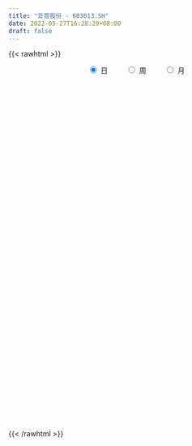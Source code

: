 ```yaml
---
title: "亚普股份 - 603013.SH"
date: 2022-05-27T16:28:20+08:00
draft: false
---
```

{{< rawhtml >}}
    <div style="text-align: center">
        <label style="padding: 1rem;"><input style="margin-right: .5rem" type="radio" name="period" value="D" checked onclick="period_change(this)">日</label>
        <label style="padding: 1rem;"><input style="margin-right: .5rem" type="radio" name="period" value="W" onclick="period_change(this)">周</label>
        <label style="padding: 1rem;"><input style="margin-right: .5rem" type="radio" name="period" value="M" onclick="period_change(this)">月</label>
    </div>
    <div id="chart" style="height: 700px;"></div> 
    <script type="text/javascript">
        const D_v = [10541.1,9153.0,12503.23,7362.47,6700.0,8144.0,8569.0,11619.0,8607.0,11857.0,10993.0,10407.76,12486.0,9944.0,20144.0,24211.23,21174.88,21678.0,15525.0,30116.26,11806.39,8046.31,7619.39,7554.0,7824.0,7927.0,7213.0,8252.0,8590.0,9153.0,6617.5,6215.24,4836.23,6857.23,4688.23,13943.23,16222.24,11482.0,12887.0,16419.0,18102.47,22123.08,9647.0,18440.63,13107.0,16466.24,15403.0,17099.0,15735.68,18129.0,13653.97,7736.0,11471.97,12434.0,18378.0,8666.0,10492.97,22932.97,70113.36,120959.37,148729.75,159192.75,132394.35,126036.0,120664.89,91504.57,72312.84,83090.27,59599.57,162981.57,83307.57,73153.0,82991.0,71028.27,54744.21,70058.2,50356.57,64445.2,46425.64,45388.18,46182.12,45777.47,43487.0,67908.86,37392.93,30242.0,31150.27,36248.0,52227.76,42655.0,21567.0,50075.31,21766.0,25357.0,14879.8,16111.0,20633.06,24101.38,20732.0,21666.31,20049.0,20754.0,32330.0,26620.0,21263.3,22890.0,42509.0,74974.14,63451.26,46647.28,29503.0,39979.02,35407.1,22940.0,45341.0,41665.0,36486.06,28486.77,24596.59,39482.12,63472.08,52120.0,35051.0,41055.02,42576.78,50587.0,111806.75,61306.0,59846.06,42401.26,37567.0,31612.0,49703.78,64368.26,40052.06,45730.0,123994.2,102901.36,94096.15,191135.15,149855.27,233959.36,165405.27,95192.0,108603.86,64994.0,80127.0,51643.1,41710.0,87600.0,78441.0,62236.0,38661.0,34254.0,34343.2,31956.0,40458.0,49311.2,57545.23,42711.32,78369.23,41454.0,37233.0,54972.0,49271.0,42325.0,71810.88,59079.23,42384.0,27820.12,19958.0,31162.0,31338.0,36428.0,26492.0,27683.0,35851.27,27110.0,30813.0,32801.27,25153.54,29356.81,31238.0,25729.0,17192.0,24004.08,36614.27,30868.0,46560.27,24607.19,35928.0,30181.67,71839.73,53605.66,35492.0,28859.72,44931.0,35345.41,32822.62,25120.0,19694.66,31424.67,31468.0,29061.33,50380.18,41543.0,30923.75,70599.66,79362.77,59817.11,47285.03,40301.41,33018.0,35464.33,30636.58,27135.33,35101.0,23057.0,23205.0,23215.51,15853.67,15545.0,18313.67,23221.67,18741.67,24872.0,25862.0,29929.0,40256.45,34561.67,34237.23,42871.13,32133.0,23894.0,23158.0,16253.45,19043.0,24641.0,20868.0,24851.0,23058.29,29997.39,34267.0,25544.15,26548.67,60093.26,74171.84,46473.77,29690.0,34875.33]
const D_histogram = [0.0,-0.0042502564,-0.0285201467,-0.0366994881,-0.0415627605,-0.039147772,-0.0255329548,-0.0055538185,0.0052415491,0.0157782923,0.0225268986,0.0216395334,0.0293139408,0.0261162391,0.0441069155,0.0561400113,0.073999578,0.0761989963,0.0591999499,-0.0078964178,-0.0543369461,-0.078590751,-0.0790064311,-0.0733666095,-0.0628535943,-0.0533316162,-0.0405645306,-0.037253112,-0.0369320476,-0.0444806125,-0.0352324832,-0.0358806129,-0.0280525799,-0.0110143986,0.001221793,0.0267858448,0.0508146315,0.065224103,0.0799819422,0.0885394142,0.089528881,0.0605279478,0.0410174612,0.0513590467,0.0637977359,0.0576080854,0.0450411368,0.0200986707,-0.0030425173,-0.0327691383,-0.0643521984,-0.0742367015,-0.071748137,-0.0461550603,-0.0411403194,-0.0332383786,-0.0366288054,-0.0142888448,0.0855812043,0.1577775942,0.2895328425,0.3929776236,0.5017156558,0.5450245226,0.4576572664,0.4131751516,0.3465467745,0.3338344857,0.4160862367,0.3617846757,0.2634830931,0.1306685699,0.084994803,0.0119004316,-0.0471344437,-0.1464854489,-0.1972789092,-0.247072134,-0.263070758,-0.2685746713,-0.2595801,-0.2777541025,-0.2641460005,-0.2958228253,-0.3158961516,-0.3058645327,-0.3016813531,-0.257299547,-0.2009493298,-0.1957530561,-0.1873456043,-0.2299078434,-0.230824101,-0.2439921126,-0.2291313515,-0.1880250147,-0.1743144327,-0.1717146461,-0.161145741,-0.1266234032,-0.1143465274,-0.0659796769,-0.0503460797,-0.0227486564,-0.0062781616,0.0087508549,0.0450429489,0.104144354,0.0701838418,-0.0141040076,-0.0572005027,-0.0701749638,-0.1036345603,-0.1160347994,-0.0830502781,-0.0454954653,-0.0145991941,0.0277680425,0.0584482158,0.093463353,0.1482922875,0.1899917324,0.1927631122,0.219051933,0.1982150591,0.2084698479,0.2863391717,0.2927251076,0.3069115372,0.288806084,0.2475606913,0.2087257829,0.1927452569,0.1978696016,0.1542375016,0.0947450677,0.1162828085,0.0410721667,0.0941417925,0.159524422,0.2147936638,0.1997103863,0.1076818374,0.0173148843,-0.0022188748,-0.0490788476,-0.1258142634,-0.1691024267,-0.191324551,-0.1706621302,-0.2291138374,-0.2308199768,-0.2371868743,-0.2456006846,-0.2428094413,-0.2262062307,-0.1968335082,-0.1784171921,-0.1348798956,-0.131817148,-0.0863364562,-0.0585760716,-0.0381387577,-0.0430593103,-0.0277797061,-0.0312091803,-0.0888720663,-0.1319915216,-0.1851322137,-0.2107138674,-0.2089044614,-0.2201780651,-0.1945248464,-0.2053402842,-0.1882008164,-0.1463511672,-0.0876830357,-0.0404943375,-0.0143693199,0.0138092174,0.0079428596,0.0205941936,0.0269111467,0.0250362916,0.0365753125,0.050728221,0.0356676227,0.0495916667,0.0240420514,0.028642505,0.0231160436,0.0395590202,0.0790307102,0.094310985,0.080010869,0.0585866146,-0.0001367093,-0.0287437279,-0.0401001728,-0.0303849229,-0.0436402706,-0.0909204642,-0.0936615527,-0.0802545832,-0.0208701544,0.0444831168,0.0743123384,0.1222623623,0.1404872755,0.1560362554,0.1674609175,0.1414965983,0.1237686618,0.1080213044,0.07431116,0.0705070116,0.0274120079,-0.01130969,-0.0618272447,-0.0678094822,-0.0760421742,-0.0672115747,-0.0652265296,-0.0400459451,-0.023891763,-0.0071675869,-0.0298752971,-0.0741251523,-0.1721464446,-0.2600492389,-0.2796115195,-0.2495710986,-0.1798739613,-0.1089860848,-0.0586884802,-0.011035847,0.0318479159,0.068783841,0.1101095884,0.1549603485,0.1871908253,0.2202439352,0.2413671502,0.2482500868,0.2637879882,0.2992893211,0.2892387992,0.3041117261,0.2852701443,0.2437199503]
const D_fast = [0.0,-0.0053128205,-0.0367127475,-0.0540669609,-0.0693209235,-0.0766928779,-0.0694612994,-0.0508706177,-0.0387648629,-0.0242835466,-0.0119032156,-0.0073806975,0.0076221951,0.0109535531,0.0399709584,0.066039057,0.1023985183,0.1236476857,0.1214486267,0.0523781545,-0.0076466103,-0.0515481029,-0.0717153907,-0.0844172215,-0.0896176049,-0.0934285309,-0.090802578,-0.0968044373,-0.1057163848,-0.1243851028,-0.1239450944,-0.1335633773,-0.1327484893,-0.1184639076,-0.1059222677,-0.0736617548,-0.0369293102,-0.006213813,0.0285395118,0.0592318373,0.0826035244,0.0687345781,0.0594784569,0.082659804,0.1110479272,0.1192602981,0.1179536337,0.0980358353,0.0741340179,0.0362151123,-0.0114559974,-0.0398996759,-0.0553481456,-0.041293834,-0.0465641729,-0.0469718267,-0.059519455,-0.0407517055,0.0805136447,0.1921544331,0.396292892,0.597982079,0.8321490252,1.0117140226,1.038761083,1.0975727561,1.1175810726,1.1883274053,1.3746007154,1.4107453234,1.378314514,1.2781671333,1.2537420672,1.1836228037,1.1128043175,0.97683195,0.8767187624,0.7651575042,0.6833911907,0.6107436096,0.5548431559,0.4672306277,0.4148022296,0.3091696985,0.2101223342,0.14368782,0.0724506613,0.0525075807,0.0586204654,0.0148784751,-0.0235504742,-0.1235896741,-0.182211957,-0.2563779968,-0.2988000735,-0.3046999904,-0.3345680165,-0.3748968915,-0.4046144216,-0.4017479347,-0.4180576907,-0.3861857594,-0.3831386821,-0.3612284229,-0.3463274686,-0.3291107383,-0.2815579071,-0.1964204135,-0.2128349652,-0.3006488166,-0.3580454373,-0.3885636394,-0.447931876,-0.4893408149,-0.4771188631,-0.4509379167,-0.423691444,-0.3743821967,-0.3290899695,-0.270708994,-0.1788069877,-0.0896096097,-0.0386474518,0.0424043522,0.0711212431,0.1334934938,0.2829476106,0.3625148233,0.4534291373,0.5075252051,0.5281699852,0.5415165225,0.5737223108,0.6283140558,0.6232413312,0.5874351643,0.6380436072,0.5731010071,0.649706081,0.754969816,0.8639374737,0.8987817928,0.8336737032,0.7476354712,0.7275469935,0.6684173087,0.5602283271,0.4746645571,0.4046112951,0.3826081833,0.2668780168,0.2074668832,0.1418032671,0.0719892856,0.0140781686,-0.0258701785,-0.045705833,-0.071893815,-0.0620764924,-0.0919680318,-0.068071454,-0.0549550874,-0.0440524629,-0.059737843,-0.0514031654,-0.0626349346,-0.1425158372,-0.218633173,-0.3180569184,-0.396317039,-0.4467337484,-0.5130518683,-0.5360298612,-0.59818037,-0.6280911063,-0.622829249,-0.5860818764,-0.5490167625,-0.5264840749,-0.4948532333,-0.4987338761,-0.4809339937,-0.467889254,-0.4635050362,-0.4428221871,-0.4159872234,-0.422130916,-0.3958089553,-0.4153480579,-0.403586978,-0.4033344285,-0.3770016968,-0.3177723292,-0.2789143082,-0.273211707,-0.2799893077,-0.338746809,-0.3745397594,-0.3959212476,-0.3938022284,-0.4179676438,-0.4879779534,-0.5141344301,-0.5207911063,-0.4666242161,-0.3901501658,-0.3417428595,-0.2632272451,-0.2098805131,-0.1553224693,-0.1020325778,-0.0926227474,-0.0794085185,-0.0681505497,-0.0832829041,-0.0694602997,-0.1057023014,-0.1472514218,-0.2132257876,-0.2361603958,-0.2634036313,-0.2713759254,-0.2856975128,-0.2705284145,-0.2603471732,-0.2454148938,-0.2755914283,-0.3383725715,-0.4794304749,-0.632345579,-0.7218107395,-0.7541630932,-0.7294344462,-0.6857930909,-0.6501676064,-0.6052739349,-0.5544281931,-0.5002963077,-0.4314431632,-0.347852316,-0.2688241329,-0.1807100392,-0.0992450366,-0.0302995783,0.0511853201,0.1615089833,0.2237681612,0.3146690196,0.3671449739,0.3865247675]
const D_slow = [0.0,-0.0010625641,-0.0081926008,-0.0173674728,-0.0277581629,-0.0375451059,-0.0439283446,-0.0453167993,-0.044006412,-0.0400618389,-0.0344301143,-0.0290202309,-0.0216917457,-0.0151626859,-0.0041359571,0.0098990457,0.0283989402,0.0474486893,0.0622486768,0.0602745724,0.0466903358,0.0270426481,0.0072910403,-0.011050612,-0.0267640106,-0.0400969147,-0.0502380473,-0.0595513253,-0.0687843372,-0.0799044904,-0.0887126112,-0.0976827644,-0.1046959094,-0.107449509,-0.1071440608,-0.1004475996,-0.0877439417,-0.0714379159,-0.0514424304,-0.0293075769,-0.0069253566,0.0082066303,0.0184609956,0.0313007573,0.0472501913,0.0616522127,0.0729124969,0.0779371645,0.0771765352,0.0689842506,0.052896201,0.0343370256,0.0163999914,0.0048612263,-0.0054238535,-0.0137334482,-0.0228906495,-0.0264628607,-0.0050675596,0.0343768389,0.1067600495,0.2050044554,0.3304333694,0.4666895,0.5811038166,0.6843976045,0.7710342981,0.8544929196,0.9585144787,1.0489606477,1.1148314209,1.1474985634,1.1687472642,1.1717223721,1.1599387612,1.1233173989,1.0739976716,1.0122296381,0.9464619487,0.8793182808,0.8144232559,0.7449847302,0.6789482301,0.6049925238,0.5260184859,0.4495523527,0.3741320144,0.3098071277,0.2595697952,0.2106315312,0.1637951301,0.1063181693,0.048612144,-0.0123858841,-0.069668722,-0.1166749757,-0.1602535839,-0.2031822454,-0.2434686806,-0.2751245314,-0.3037111633,-0.3202060825,-0.3327926024,-0.3384797665,-0.3400493069,-0.3378615932,-0.326600856,-0.3005647675,-0.283018807,-0.286544809,-0.3008449346,-0.3183886756,-0.3442973157,-0.3733060155,-0.394068585,-0.4054424514,-0.4090922499,-0.4021502392,-0.3875381853,-0.364172347,-0.3270992752,-0.2796013421,-0.231410564,-0.1766475808,-0.127093816,-0.074976354,-0.0033915611,0.0697897158,0.1465176001,0.2187191211,0.2806092939,0.3327907396,0.3809770539,0.4304444543,0.4690038296,0.4926900966,0.5217607987,0.5320288404,0.5555642885,0.595445394,0.6491438099,0.6990714065,0.7259918659,0.7303205869,0.7297658682,0.7174961563,0.6860425905,0.6437669838,0.5959358461,0.5532703135,0.4959918542,0.43828686,0.3789901414,0.3175899702,0.2568876099,0.2003360522,0.1511276752,0.1065233772,0.0728034032,0.0398491162,0.0182650022,0.0036209843,-0.0059137052,-0.0166785327,-0.0236234593,-0.0314257543,-0.0536437709,-0.0866416513,-0.1329247047,-0.1856031716,-0.2378292869,-0.2928738032,-0.3415050148,-0.3928400858,-0.4398902899,-0.4764780817,-0.4983988407,-0.508522425,-0.512114755,-0.5086624507,-0.5066767358,-0.5015281873,-0.4948004007,-0.4885413278,-0.4793974996,-0.4667154444,-0.4577985387,-0.445400622,-0.4393901092,-0.432229483,-0.4264504721,-0.416560717,-0.3968030394,-0.3732252932,-0.3532225759,-0.3385759223,-0.3386100996,-0.3457960316,-0.3558210748,-0.3634173055,-0.3743273732,-0.3970574892,-0.4204728774,-0.4405365232,-0.4457540618,-0.4346332826,-0.416055198,-0.3854896074,-0.3503677885,-0.3113587247,-0.2694934953,-0.2341193457,-0.2031771803,-0.1761718542,-0.1575940642,-0.1399673113,-0.1331143093,-0.1359417318,-0.151398543,-0.1683509135,-0.1873614571,-0.2041643507,-0.2204709831,-0.2304824694,-0.2364554102,-0.2382473069,-0.2457161312,-0.2642474192,-0.3072840304,-0.3722963401,-0.44219922,-0.5045919946,-0.5495604849,-0.5768070061,-0.5914791262,-0.5942380879,-0.586276109,-0.5690801487,-0.5415527516,-0.5028126645,-0.4560149582,-0.4009539744,-0.3406121868,-0.2785496651,-0.2126026681,-0.1377803378,-0.065470638,0.0105572935,0.0818748296,0.1428048172]
const D_data = [['2021-05-18', 13.2784, 13.345, 13.1929, 13.4305],['2021-05-19', 13.3259, 13.2784, 13.1834, 13.3925],['2021-05-20', 13.2784, 12.9362, 12.9362, 13.2784],['2021-05-21', 12.9362, 13.0218, 12.8507, 13.1739],['2021-05-24', 13.0503, 12.9933, 12.9362, 13.1644],['2021-05-25', 13.0218, 13.0408, 12.9172, 13.0788],['2021-05-26', 13.0408, 13.1929, 12.9933, 13.2499],['2021-05-27', 13.2594, 13.345, 13.1549, 13.44],['2021-05-28', 13.345, 13.3069, 13.1834, 13.3735],['2021-05-31', 13.2974, 13.364, 13.2404, 13.44],['2021-06-01', 13.383, 13.3735, 13.2689, 13.44],['2021-06-02', 13.3735, 13.3069, 13.2214, 13.478],['2021-06-03', 13.2689, 13.4495, 13.2214, 13.5065],['2021-06-04', 13.459, 13.345, 13.2689, 13.4685],['2021-06-07', 13.345, 13.6776, 13.2974, 13.7727],['2021-06-08', 13.6776, 13.7251, 13.6111, 14.0198],['2021-06-09', 13.7632, 13.9343, 13.5065, 14.0198],['2021-06-10', 13.8107, 13.8582, 13.7156, 13.9343],['2021-06-11', 13.7822, 13.6396, 13.5921, 14.0198],['2021-06-15', 13.3069, 12.8127, 12.7651, 13.3545],['2021-06-16', 12.9172, 12.7461, 12.6891, 13.0218],['2021-06-17', 12.6701, 12.7842, 12.6701, 12.8412],['2021-06-18', 12.8032, 12.9552, 12.7366, 12.9743],['2021-06-21', 12.9552, 12.9838, 12.8222, 13.0123],['2021-06-22', 12.9457, 13.0313, 12.9077, 13.0788],['2021-06-23', 13.0693, 13.0218, 12.9648, 13.1644],['2021-06-24', 13.0123, 13.0788, 12.9552, 13.1073],['2021-06-25', 13.0313, 12.9648, 12.8792, 13.0883],['2021-06-28', 13.1263, 12.8982, 12.8792, 13.1263],['2021-06-29', 12.8887, 12.7366, 12.6986, 12.9172],['2021-06-30', 12.7461, 12.9077, 12.7271, 12.9267],['2021-07-01', 12.9743, 12.7651, 12.7556, 12.9743],['2021-07-02', 12.6891, 12.8507, 12.6891, 12.8887],['2021-07-05', 12.8792, 13.0028, 12.8127, 13.0218],['2021-07-06', 12.8412, 13.0028, 12.8412, 13.0218],['2021-07-07', 13.1263, 13.2689, 13.1263, 13.383],['2021-07-08', 13.2974, 13.402, 13.2974, 13.516],['2021-07-09', 13.3069, 13.421, 13.1929, 13.44],['2021-07-12', 13.421, 13.5541, 13.3735, 13.6301],['2021-07-13', 13.5731, 13.6016, 13.3164, 13.6681],['2021-07-14', 13.6111, 13.6016, 13.364, 13.7061],['2021-07-15', 13.47, 13.21, 13.08, 13.47],['2021-07-16', 13.21, 13.24, 13.11, 13.25],['2021-07-19', 13.25, 13.63, 13.25, 13.71],['2021-07-20', 13.63, 13.77, 13.42, 13.82],['2021-07-21', 13.76, 13.61, 13.56, 13.85],['2021-07-22', 13.61, 13.53, 13.35, 13.62],['2021-07-23', 13.53, 13.31, 13.28, 13.57],['2021-07-26', 13.31, 13.22, 13.16, 13.59],['2021-07-27', 13.32, 12.99, 12.86, 13.32],['2021-07-28', 12.96, 12.77, 12.5, 12.96],['2021-07-29', 12.76, 12.88, 12.76, 12.98],['2021-07-30', 12.87, 12.96, 12.77, 13.14],['2021-08-02', 12.97, 13.28, 12.97, 13.31],['2021-08-03', 13.3, 13.07, 12.99, 13.4],['2021-08-04', 12.98, 13.11, 12.93, 13.14],['2021-08-05', 13.09, 12.95, 12.83, 13.11],['2021-08-06', 12.97, 13.3, 12.82, 13.58],['2021-08-09', 13.3, 14.63, 13.3, 14.63],['2021-08-10', 15.28, 14.85, 14.65, 15.39],['2021-08-11', 14.82, 16.34, 14.82, 16.34],['2021-08-12', 16.67, 16.92, 16.0, 17.87],['2021-08-13', 16.83, 17.96, 16.58, 18.6],['2021-08-16', 17.93, 18.03, 17.68, 19.4],['2021-08-17', 18.04, 16.75, 16.68, 18.23],['2021-08-18', 16.85, 17.37, 16.81, 17.8],['2021-08-19', 17.73, 17.2, 16.72, 17.83],['2021-08-20', 16.9, 18.05, 16.53, 18.15],['2021-08-23', 17.81, 19.86, 17.81, 19.86],['2021-08-24', 21.29, 18.68, 18.41, 21.29],['2021-08-25', 18.89, 18.12, 17.81, 19.0],['2021-08-26', 17.56, 17.38, 17.2, 17.92],['2021-08-27', 17.47, 18.24, 17.2, 18.37],['2021-08-30', 18.26, 17.78, 17.47, 18.28],['2021-08-31', 17.69, 17.75, 17.22, 18.39],['2021-09-01', 17.75, 16.9, 16.9, 18.1],['2021-09-02', 16.7, 17.12, 16.65, 17.29],['2021-09-03', 17.17, 16.83, 16.35, 17.25],['2021-09-06', 16.8, 17.01, 16.43, 17.12],['2021-09-07', 17.1, 17.0, 16.71, 17.28],['2021-09-08', 17.2, 17.1, 16.95, 17.62],['2021-09-09', 17.3, 16.63, 16.55, 17.3],['2021-09-10', 16.64, 16.9, 16.61, 17.16],['2021-09-13', 16.89, 16.15, 15.78, 16.89],['2021-09-14', 16.0, 15.99, 15.98, 16.31],['2021-09-15', 16.19, 16.16, 15.7, 16.19],['2021-09-16', 15.97, 15.94, 15.94, 16.56],['2021-09-17', 16.02, 16.4, 15.9, 16.45],['2021-09-22', 16.4, 16.68, 16.15, 17.04],['2021-09-23', 16.51, 16.08, 16.06, 16.75],['2021-09-24', 16.07, 16.03, 15.96, 16.31],['2021-09-27', 16.2, 15.15, 14.68, 16.2],['2021-09-28', 15.02, 15.38, 15.02, 15.44],['2021-09-29', 15.21, 15.0, 14.96, 15.6],['2021-09-30', 15.04, 15.16, 15.04, 15.3],['2021-10-08', 15.2, 15.46, 15.2, 15.55],['2021-10-11', 15.55, 15.1, 15.05, 15.64],['2021-10-12', 15.05, 14.84, 14.6, 15.23],['2021-10-13', 14.76, 14.81, 14.47, 14.9],['2021-10-14', 14.84, 15.08, 14.75, 15.16],['2021-10-15', 15.07, 14.79, 14.75, 15.1],['2021-10-18', 14.7, 15.29, 14.7, 15.29],['2021-10-19', 15.29, 14.96, 14.96, 15.4],['2021-10-20', 14.92, 15.15, 14.68, 15.2],['2021-10-21', 15.16, 15.07, 15.01, 15.25],['2021-10-22', 15.09, 15.09, 14.84, 15.26],['2021-10-25', 15.04, 15.47, 14.72, 15.57],['2021-10-26', 15.5, 16.03, 15.48, 16.1],['2021-10-27', 15.7, 14.96, 14.87, 15.71],['2021-10-28', 14.85, 13.99, 13.91, 14.85],['2021-10-29', 14.0, 14.09, 13.86, 14.2],['2021-11-01', 13.92, 14.22, 13.5, 14.44],['2021-11-02', 14.13, 13.72, 13.64, 14.26],['2021-11-03', 13.72, 13.72, 13.56, 13.89],['2021-11-04', 13.78, 14.21, 13.78, 14.32],['2021-11-05', 14.22, 14.35, 13.95, 14.6],['2021-11-08', 14.48, 14.37, 14.34, 14.87],['2021-11-09', 14.32, 14.66, 14.28, 14.73],['2021-11-10', 14.6, 14.69, 14.34, 14.7],['2021-11-11', 14.57, 14.93, 14.57, 15.03],['2021-11-12', 14.9, 15.47, 14.76, 15.65],['2021-11-15', 15.6, 15.66, 15.37, 15.88],['2021-11-16', 15.59, 15.41, 15.31, 15.71],['2021-11-17', 15.52, 15.92, 15.43, 15.95],['2021-11-18', 15.94, 15.49, 15.38, 16.17],['2021-11-19', 15.49, 16.0, 15.35, 16.06],['2021-11-22', 16.6, 17.28, 16.35, 17.5],['2021-11-23', 17.19, 16.85, 16.71, 17.28],['2021-11-24', 16.72, 17.26, 16.63, 17.57],['2021-11-25', 17.27, 17.11, 16.81, 17.3],['2021-11-26', 17.02, 16.91, 16.68, 17.05],['2021-11-29', 16.68, 16.95, 16.52, 17.04],['2021-11-30', 17.18, 17.3, 17.0, 17.6],['2021-12-01', 17.3, 17.75, 17.2, 17.95],['2021-12-02', 17.75, 17.24, 17.22, 17.81],['2021-12-03', 17.3, 16.93, 16.91, 17.64],['2021-12-06', 17.08, 18.0, 16.77, 18.6],['2021-12-07', 17.8, 16.78, 16.2, 18.08],['2021-12-08', 16.88, 18.46, 16.79, 18.46],['2021-12-09', 18.9, 19.12, 18.13, 19.77],['2021-12-10', 18.96, 19.56, 18.68, 19.69],['2021-12-13', 19.58, 19.05, 18.97, 20.99],['2021-12-14', 19.12, 18.02, 17.52, 19.28],['2021-12-15', 17.8, 17.7, 17.7, 18.39],['2021-12-16', 17.72, 18.4, 17.58, 18.55],['2021-12-17', 18.3, 17.96, 17.92, 18.4],['2021-12-20', 17.24, 17.28, 16.91, 17.64],['2021-12-21', 17.23, 17.35, 17.18, 17.75],['2021-12-22', 17.3, 17.38, 17.24, 17.67],['2021-12-23', 17.4, 17.85, 16.91, 18.14],['2021-12-24', 17.97, 16.67, 16.66, 18.05],['2021-12-27', 16.59, 17.1, 16.53, 17.3],['2021-12-28', 17.29, 16.89, 16.78, 17.48],['2021-12-29', 16.8, 16.68, 16.5, 16.92],['2021-12-30', 16.68, 16.65, 16.4, 16.78],['2021-12-31', 16.65, 16.72, 16.5, 16.85],['2022-01-04', 16.68, 16.86, 16.6, 16.99],['2022-01-05', 16.86, 16.72, 16.12, 16.86],['2022-01-06', 16.49, 17.09, 16.31, 17.35],['2022-01-07', 16.92, 16.61, 16.61, 17.2],['2022-01-10', 16.57, 17.19, 16.42, 17.5],['2022-01-11', 17.23, 17.11, 16.89, 17.38],['2022-01-12', 17.06, 17.11, 16.91, 17.21],['2022-01-13', 17.04, 16.8, 16.77, 17.48],['2022-01-14', 16.71, 17.05, 16.53, 17.38],['2022-01-17', 16.88, 16.82, 16.63, 17.02],['2022-01-18', 16.83, 15.92, 15.92, 16.87],['2022-01-19', 15.9, 15.73, 15.39, 16.05],['2022-01-20', 15.7, 15.2, 15.08, 15.8],['2022-01-21', 15.2, 15.15, 15.0, 15.31],['2022-01-24', 15.31, 15.23, 15.1, 15.36],['2022-01-25', 15.23, 14.83, 14.8, 15.32],['2022-01-26', 14.83, 15.12, 14.63, 15.13],['2022-01-27', 15.04, 14.49, 14.29, 15.19],['2022-01-28', 14.53, 14.64, 14.36, 14.79],['2022-02-07', 14.76, 14.91, 14.76, 15.2],['2022-02-08', 14.9, 15.23, 14.79, 15.32],['2022-02-09', 15.29, 15.25, 15.12, 15.36],['2022-02-10', 15.25, 15.09, 15.01, 15.3],['2022-02-11', 15.05, 15.19, 14.75, 15.23],['2022-02-14', 15.19, 14.76, 14.73, 15.2],['2022-02-15', 14.75, 14.95, 14.65, 15.14],['2022-02-16', 14.95, 14.87, 14.82, 15.1],['2022-02-17', 14.84, 14.73, 14.68, 14.89],['2022-02-18', 14.66, 14.88, 14.57, 14.88],['2022-02-21', 14.83, 14.95, 14.77, 14.95],['2022-02-22', 14.85, 14.55, 14.37, 14.85],['2022-02-23', 14.5, 14.88, 14.5, 14.89],['2022-02-24', 14.87, 14.32, 14.24, 14.95],['2022-02-25', 14.44, 14.6, 14.43, 14.77],['2022-02-28', 14.66, 14.43, 14.2, 14.94],['2022-03-01', 14.57, 14.7, 14.47, 14.88],['2022-03-02', 14.66, 15.13, 14.54, 15.34],['2022-03-03', 15.0, 14.99, 14.87, 15.09],['2022-03-04', 14.94, 14.64, 14.6, 14.96],['2022-03-07', 14.58, 14.46, 14.39, 14.63],['2022-03-08', 14.43, 13.75, 13.75, 14.5],['2022-03-09', 13.78, 13.83, 13.13, 13.94],['2022-03-10', 14.09, 13.86, 13.84, 14.1],['2022-03-11', 13.58, 14.04, 13.58, 14.05],['2022-03-14', 13.88, 13.66, 13.66, 13.95],['2022-03-15', 13.53, 12.96, 12.94, 13.57],['2022-03-16', 13.11, 13.25, 12.83, 13.29],['2022-03-17', 13.4, 13.35, 13.3, 13.55],['2022-03-18', 13.38, 14.02, 13.23, 14.26],['2022-03-21', 14.02, 14.38, 14.0, 14.42],['2022-03-22', 14.09, 14.18, 13.96, 14.28],['2022-03-23', 14.43, 14.64, 14.17, 14.8],['2022-03-24', 14.75, 14.5, 14.5, 15.1],['2022-03-25', 14.31, 14.63, 14.26, 14.99],['2022-03-28', 14.69, 14.74, 14.5, 14.95],['2022-03-29', 14.71, 14.32, 14.3, 14.76],['2022-03-30', 14.48, 14.38, 14.31, 14.56],['2022-03-31', 14.43, 14.38, 14.21, 14.7],['2022-04-01', 14.37, 14.07, 14.0, 14.37],['2022-04-06', 14.07, 14.38, 13.97, 14.47],['2022-04-07', 14.4, 13.78, 13.74, 14.4],['2022-04-08', 13.77, 13.6, 13.44, 13.84],['2022-04-11', 13.51, 13.16, 13.04, 13.65],['2022-04-12', 13.19, 13.49, 13.08, 13.51],['2022-04-13', 13.52, 13.34, 13.25, 13.58],['2022-04-14', 13.36, 13.47, 13.36, 13.66],['2022-04-15', 13.45, 13.33, 13.1, 13.45],['2022-04-18', 13.34, 13.62, 13.16, 13.64],['2022-04-19', 13.62, 13.56, 13.51, 13.77],['2022-04-20', 13.52, 13.61, 13.52, 13.88],['2022-04-21', 13.62, 13.05, 13.0, 13.62],['2022-04-22', 12.98, 12.52, 12.35, 12.98],['2022-04-25', 12.26, 11.32, 11.27, 12.26],['2022-04-26', 11.28, 10.72, 10.68, 11.39],['2022-04-27', 10.71, 11.01, 10.28, 11.02],['2022-04-28', 10.58, 11.38, 10.58, 11.52],['2022-04-29', 11.3, 11.9, 11.2, 11.96],['2022-05-05', 11.9, 12.1, 11.76, 12.2],['2022-05-06', 11.83, 12.02, 11.66, 12.14],['2022-05-09', 12.1, 12.14, 12.0, 12.25],['2022-05-10', 11.95, 12.25, 11.9, 12.31],['2022-05-11', 12.26, 12.35, 12.21, 12.58],['2022-05-12', 12.28, 12.61, 12.25, 12.65],['2022-05-13', 12.65, 12.92, 12.6, 12.94],['2022-05-16', 13.03, 13.04, 12.8, 13.1],['2022-05-17', 13.11, 13.33, 12.95, 13.39],['2022-05-18', 13.41, 13.46, 13.27, 13.64],['2022-05-19', 13.25, 13.51, 13.21, 13.53],['2022-05-20', 13.58, 13.85, 13.54, 13.87],['2022-05-23', 13.85, 14.44, 13.83, 14.48],['2022-05-24', 14.47, 14.16, 14.06, 14.79],['2022-05-25', 14.1, 14.72, 14.1, 14.72],['2022-05-26', 14.72, 14.53, 14.32, 14.78],['2022-05-27', 14.48, 14.31, 14.2, 14.66]]
const W_v = [1124.68,40876.18,1305685.0600000001,1148565.04,890800.23,960115.83,471689.34,650448.25,698167.86,790430.5900000001,377274.13,347201.04,846939.5800000001,770892.3199999999,383812.15,278873.73,262248.97,273586.95,253391.18,244777.87,222421.51,657008.0499999999,627025.42,412392.3400000001,393473.6800000001,351635.57,358494.87,318889.88,137650.92,198641.88,244448.12,187214.25,335816.6900000001,80167.57,225578.36,253887.71,405607.1,193397.13,186213.05,219603.04,364669.33,474769.47,321774.8200000001,270673.72,169557.8,285435.02,509451.13,623025.1800000001,329334.99,83277.71,172636.21,153637.76,116934.92,142501.31,125641.06,320440.09,320022.4,164448.99,116787.18,82141.14,63574.86,53009.0,57402.64,75480.59,60409.96,82968.86,116601.3,103004.53,140553.7,97083.31,122459.35,11867.5,53308.63,88752.21,135901.8,124938.24,118875.94,204857.87,307461.57,621001.8099999999,180648.3,261704.93,211880.33,173369.75,120647.82,256696.42,146675.02,105681.69,147600.55,144725.98,157329.46,207803.82,171304.76,142784.13,138576.05,109375.06,402692.0,346244.56,274395.75,316271.95,257759.86,100007.17,135200.95,139062.31,404775.65,243362.73,153098.02,149594.48,120925.69,287309.8,433576.8199999999,312650.73,172266.27,104783.06,143845.97,95795.62,142509.99,225274.42,158076.52,116316.55,66699.59,197034.98,174872.86,19052.15,107337.01,69872.37,105469.01,140085.22,179973.99,218502.58,342236.31,186864.67,98078.25,120490.0,112492.21,72116.81,100732.54,68981.06,68547.27,66246.11,58594.0,32024.14,30140.44,71288.59,103613.25,115319.1,68884.03,122251.15,54383.67,65370.77,72820.01,71189.27,48649.1,27388.51,54002.07,48776.8,43639.0,55687.76,102733.11,57588.35,38770.0,35411.97,53192.93,79178.55,80515.87,66726.62,72903.94,631389.58,493608.5700000001,462032.71,310632.45,227260.41,202942.06,116449.76,112078.11,16111.0,107181.75,123857.3,257084.68,185332.12,192523.62,221389.8,312927.07,231466.1,661982.13,668154.49,339521.1,201450.2,190025.75,261299.23,243419.23,145378.0,154258.54,128669.35,162653.81,227047.06,167078.75,162028.84,282246.29,186705.35,85293.33,96132.85,122626.34,184059.48,47052.0,105656.45,139415.5,245304.2]
const W_histogram = [0.0,0.7134240456,2.0480962631,2.2126499394,2.3923776707,1.9188011277,1.1837252889,0.8042312452,0.3284890543,0.1199107173,-0.2040894981,-0.4830328979,-0.4589505304,-0.8034818561,-1.1098699642,-1.2807007361,-1.4310950956,-1.4851526373,-1.4622709175,-1.458542045,-1.3493723862,-1.1354080004,-1.1383836099,-1.0086286806,-0.8467133787,-0.7458716633,-0.5685652735,-0.5179079919,-0.4763121673,-0.3737036759,-0.2609358871,-0.1511377085,-0.0899659987,-0.0341304992,0.0631893449,0.0996933462,0.1378729211,0.0300358112,0.0338614464,0.0809705091,0.1778328793,0.241805659,0.2996386848,0.3550844044,0.3294897932,0.3829349434,0.4397372695,0.6003650831,0.4986211686,0.3721863449,0.2061887054,0.0592360407,-0.0682047305,-0.0898515114,-0.1081773242,0.0014342699,0.0660058319,0.0379871704,0.0356417411,-0.0046878662,-0.0337577129,-0.0588726917,-0.0653544946,-0.146728698,-0.1786740118,-0.1710916657,-0.1457999082,-0.0815817061,0.0038543544,0.0634042092,0.0758106854,0.0843170162,0.0685660191,0.1018045189,0.1496577688,0.1867631526,0.2335873966,0.3058651824,0.2990279136,0.2046336972,0.1421926949,0.1309614572,0.1568211421,0.1595177725,0.1754178666,0.1777791175,0.1687706366,0.0933155419,-0.0588644921,-0.1198580944,-0.0966976689,-0.1382456981,-0.0949266609,-0.1428143884,-0.1544501002,-0.1318080324,0.0178927928,0.1346375987,0.180188619,0.2671396322,0.1742934604,0.1461569014,0.1214813738,0.0605907792,0.0865094141,0.1182361405,0.1046114693,0.1230322035,0.1520598378,0.1729953971,0.2731573178,0.2794105615,0.211882104,0.1860942838,0.1376505111,0.096039261,0.1231504343,0.1224807733,0.1023357666,-0.0201780624,-0.0663309339,-0.0080682835,-0.1373058135,-0.1980386839,-0.1933920077,-0.1681953741,-0.1043609945,-0.0151801751,0.0622023359,0.1158598673,0.1709771079,0.1406332579,0.0367620581,-0.0235174507,-0.1418271336,-0.1892858717,-0.2773708284,-0.3183421332,-0.3311540388,-0.3655352603,-0.4035186664,-0.3850404515,-0.3057946303,-0.221631584,-0.1006919715,-0.0568344409,-0.0009761383,0.0103448367,0.0246723248,0.0734408078,0.1058896503,0.1006912811,0.0725520296,0.0762202042,0.0921898123,0.0790271205,0.0875413114,0.0932333372,0.1130148323,0.0778552786,0.0542148726,0.0310159027,0.0529158622,0.0538681083,0.0575362723,0.0357798742,0.043180998,0.344063402,0.5206905201,0.6153727543,0.5502193025,0.4814954722,0.3766629206,0.262131423,0.1150184618,0.0296004912,-0.0746411026,-0.1231432062,-0.2168486114,-0.2530698799,-0.1959024381,-0.120403494,-0.0128473628,0.0523948833,0.2541401834,0.2603391766,0.1628386816,0.0905970206,0.0275568196,0.0086254944,-0.1310198231,-0.2500007207,-0.2815758591,-0.3109529627,-0.3347891296,-0.332718109,-0.3546025044,-0.3525320184,-0.2945469953,-0.2785508286,-0.2833325459,-0.2874774677,-0.324812294,-0.3681270872,-0.3648552673,-0.2819460184,-0.1509106697,-0.0262302496]
const W_fast = [0.0,0.891780057,2.7384763403,3.4561925014,4.2340146504,4.2401383894,3.8009938727,3.6225576403,3.228937713,3.0503370554,2.6753144654,2.2756128411,2.1849575761,1.6395557864,1.0557001872,0.5646942312,0.0565260979,-0.3688196031,-0.7115056127,-1.0724122514,-1.3005856892,-1.3704733035,-1.6580448155,-1.7804470563,-1.8302100991,-1.9158362996,-1.8806712282,-1.9594909445,-2.0369731617,-2.0277905892,-1.9802567722,-1.9082430207,-1.8695628106,-1.8222599359,-1.7091427556,-1.6477154177,-1.5750676126,-1.6753957697,-1.6631047729,-1.5957530829,-1.4544324928,-1.3300082985,-1.1972656015,-1.0530487807,-0.9962709436,-0.8470920576,-0.6803554141,-0.3696363297,-0.3467249521,-0.3801131896,-0.4945636527,-0.6267073072,-0.771199261,-0.8153089198,-0.8606790637,-0.7507089021,-0.6696358821,-0.6881577509,-0.681592745,-0.7230943188,-0.7606035938,-0.8004367455,-0.8232571721,-0.9413135499,-1.0179273667,-1.053117937,-1.0642761566,-1.020453381,-0.9340537319,-0.8586528247,-0.8272936772,-0.7977080924,-0.7963175848,-0.7376279553,-0.6523602632,-0.5685640911,-0.463342998,-0.3145989166,-0.246679207,-0.2899149991,-0.3168078277,-0.2952987011,-0.2302337306,-0.1876576571,-0.1279030963,-0.0810970661,-0.0479128879,-0.1000390971,-0.2669352541,-0.35789338,-0.3589073717,-0.4350168254,-0.4154294535,-0.499020778,-0.5492690149,-0.5595789552,-0.4054049318,-0.2550007262,-0.1644025512,-0.01066663,-0.0599394367,-0.0515367703,-0.0458419545,-0.0915848543,-0.0440388658,0.0172468957,0.0297750919,0.078953877,0.1459964707,0.2101808792,0.3786321294,0.4547380134,0.4401800819,0.4609158327,0.4468846878,0.429283253,0.4871820348,0.5171325672,0.5225715021,0.3950131575,0.3322775525,0.388523132,0.2249591486,0.1147166072,0.0710152816,0.0541630716,0.0919072027,0.1772929782,0.2702260733,0.3528485714,0.4507100891,0.4555245535,0.3608438683,0.2946849967,0.1409185305,0.0461383244,-0.1112893394,-0.2318461775,-0.3274465928,-0.4532116293,-0.5920747021,-0.6698566001,-0.6670594364,-0.6383042861,-0.5425376665,-0.5128887461,-0.4572744781,-0.443367294,-0.4228717247,-0.3557430397,-0.2968217846,-0.2768473336,-0.2868485776,-0.2641253519,-0.2251082908,-0.2185142025,-0.1881146838,-0.1591143237,-0.1110791205,-0.1267748545,-0.1368615423,-0.1523065366,-0.1171776115,-0.1027583384,-0.0847061063,-0.0975175358,-0.0793211625,0.3075770919,0.6143768401,0.8629022628,0.9353036366,0.9869536743,0.9762868529,0.927288211,0.8089298653,0.7309120176,0.6080101481,0.528722243,0.3808046849,0.2813159464,0.2895077787,0.3349058492,0.4392501398,0.5175911067,0.7828714527,0.85415524,0.7973644153,0.7477720095,0.6916210134,0.6748460619,0.5024457886,0.3209647108,0.2189956076,0.1118802634,0.0043468141,-0.0767616925,-0.187296714,-0.2733592327,-0.2890109584,-0.3426524989,-0.4182673526,-0.4942816414,-0.6128195412,-0.7481661061,-0.8361081031,-0.8236853588,-0.7303776776,-0.6122548199]
const W_slow = [0.0,0.1783560114,0.6903800772,1.243542562,1.8416369797,2.3213372616,2.6172685838,2.8183263951,2.9004486587,2.930426338,2.8794039635,2.758645739,2.6439081064,2.4430376424,2.1655701514,1.8453949673,1.4876211935,1.1163330341,0.7507653048,0.3861297935,0.048786697,-0.2350653031,-0.5196612056,-0.7718183757,-0.9834967204,-1.1699646362,-1.3121059546,-1.4415829526,-1.5606609944,-1.6540869134,-1.7193208852,-1.7571053123,-1.7795968119,-1.7881294367,-1.7723321005,-1.747408764,-1.7129405337,-1.7054315809,-1.6969662193,-1.676723592,-1.6322653722,-1.5718139574,-1.4969042862,-1.4081331851,-1.3257607368,-1.230027001,-1.1200926836,-0.9700014128,-0.8453461207,-0.7522995345,-0.7007523581,-0.6859433479,-0.7029945305,-0.7254574084,-0.7525017394,-0.752143172,-0.735641714,-0.7261449214,-0.7172344861,-0.7184064527,-0.7268458809,-0.7415640538,-0.7579026775,-0.794584852,-0.8392533549,-0.8820262713,-0.9184762484,-0.9388716749,-0.9379080863,-0.922057034,-0.9031043626,-0.8820251086,-0.8648836038,-0.8394324741,-0.8020180319,-0.7553272438,-0.6969303946,-0.620464099,-0.5457071206,-0.4945486963,-0.4590005226,-0.4262601583,-0.3870548728,-0.3471754296,-0.303320963,-0.2588761836,-0.2166835245,-0.193354639,-0.208070762,-0.2380352856,-0.2622097028,-0.2967711274,-0.3205027926,-0.3562063897,-0.3948189147,-0.4277709228,-0.4232977246,-0.3896383249,-0.3445911702,-0.2778062622,-0.2342328971,-0.1976936717,-0.1673233282,-0.1521756335,-0.1305482799,-0.1009892448,-0.0748363775,-0.0440783266,-0.0060633671,0.0371854821,0.1054748116,0.175327452,0.228297978,0.2748215489,0.3092341767,0.3332439919,0.3640316005,0.3946517939,0.4202357355,0.4151912199,0.3986084864,0.3965914155,0.3622649622,0.3127552912,0.2644072893,0.2223584457,0.1962681971,0.1924731533,0.2080237373,0.2369887041,0.2797329811,0.3148912956,0.3240818101,0.3182024474,0.282745664,0.2354241961,0.166081489,0.0864959557,0.003707446,-0.087676369,-0.1885560357,-0.2848161485,-0.3612648061,-0.4166727021,-0.441845695,-0.4560543052,-0.4562983398,-0.4537121306,-0.4475440494,-0.4291838475,-0.4027114349,-0.3775386146,-0.3594006072,-0.3403455562,-0.3172981031,-0.297541323,-0.2756559951,-0.2523476608,-0.2240939528,-0.2046301331,-0.191076415,-0.1833224393,-0.1700934737,-0.1566264467,-0.1422423786,-0.13329741,-0.1225021605,-0.0364863101,0.09368632,0.2475295085,0.3850843342,0.5054582022,0.5996239323,0.6651567881,0.6939114035,0.7013115263,0.6826512507,0.6518654491,0.5976532963,0.5343858263,0.4854102168,0.4553093433,0.4520975026,0.4651962234,0.5287312693,0.5938160634,0.6345257338,0.6571749889,0.6640641938,0.6662205674,0.6334656117,0.5709654315,0.5005714667,0.4228332261,0.3391359437,0.2559564164,0.1673057903,0.0791727857,0.0055360369,-0.0641016703,-0.1349348067,-0.2068041737,-0.2880072472,-0.380039019,-0.4712528358,-0.5417393404,-0.5794670078,-0.5860245702]
const W_data = [['2018-05-11', 15.1215, 18.2988, 15.1215, 18.2988],['2018-05-18', 20.126, 29.4779, 20.126, 29.4779],['2018-05-25', 32.4302, 43.9964, 32.4302, 43.9964],['2018-06-01', 42.2952, 35.2475, 34.2034, 42.6913],['2018-06-08', 35.3195, 38.4428, 33.4563, 40.054],['2018-06-15', 37.8938, 31.4851, 30.5581, 41.8362],['2018-06-22', 29.712, 26.5257, 25.3915, 30.108],['2018-06-29', 26.8407, 29.1449, 25.4545, 29.577],['2018-07-06', 29.0729, 26.4806, 24.3744, 30.0],['2018-07-13', 26.1206, 28.5689, 25.9946, 30.153],['2018-07-20', 28.3978, 26.0576, 25.4725, 28.7939],['2018-07-27', 25.9226, 25.1125, 23.9424, 26.5437],['2018-08-03', 24.8965, 28.2268, 24.3114, 30.081],['2018-08-10', 26.8407, 22.5923, 21.3321, 27.0927],['2018-08-17', 21.9442, 20.8641, 20.6841, 23.8344],['2018-08-24', 21.0351, 20.5941, 19.928, 21.3321],['2018-08-31', 20.342, 19.1269, 19.0369, 21.1971],['2018-09-07', 18.9289, 18.7939, 18.0288, 19.4059],['2018-09-14', 18.9739, 18.6229, 18.2178, 19.667],['2018-09-21', 17.9748, 17.3627, 16.7237, 17.9838],['2018-09-28', 17.2817, 17.8938, 16.2196, 17.8938],['2018-10-12', 18.0288, 19.0729, 16.9667, 19.2619],['2018-10-19', 20.171, 15.9586, 15.1575, 20.9811],['2018-10-26', 15.9226, 17.0117, 15.9226, 17.5158],['2018-11-02', 16.8767, 17.3357, 16.1476, 17.5518],['2018-11-09', 17.5518, 16.4896, 16.4086, 17.9748],['2018-11-16', 16.3816, 17.4977, 16.2916, 17.9028],['2018-11-23', 17.4617, 15.8956, 15.6256, 18.0828],['2018-11-30', 15.8956, 15.4185, 14.9235, 16.1656],['2018-12-07', 15.8866, 16.0036, 15.6346, 16.6067],['2018-12-14', 15.7336, 16.2196, 15.7336, 16.9667],['2018-12-21', 15.9316, 16.3726, 15.6166, 16.5797],['2018-12-28', 16.4176, 15.8776, 15.7516, 17.3897],['2019-01-04', 15.9226, 15.8236, 15.2115, 16.0486],['2019-01-11', 15.9136, 16.5167, 15.5716, 16.6067],['2019-01-18', 16.9217, 15.9316, 15.7966, 17.2637],['2019-01-25', 15.9676, 16.0036, 15.8776, 17.6418],['2019-02-01', 16.2286, 13.8074, 13.2043, 16.3816],['2019-02-15', 13.9514, 14.7075, 13.8614, 14.9775],['2019-02-22', 14.8515, 15.1935, 14.7795, 15.2835],['2019-03-01', 15.2745, 16.0756, 15.1665, 16.5167],['2019-03-08', 16.1566, 16.0396, 15.7696, 17.7858],['2019-03-15', 16.0306, 16.2916, 15.8056, 17.2637],['2019-03-22', 16.7237, 16.6247, 16.3366, 17.0747],['2019-03-29', 16.2196, 15.7696, 15.3105, 16.4176],['2019-04-04', 15.9046, 16.9397, 15.9046, 17.2817],['2019-04-12', 17.0567, 17.4437, 16.5617, 19.0999],['2019-04-19', 17.5518, 19.604, 17.4617, 20.324],['2019-04-26', 19.658, 16.7867, 16.4896, 19.676],['2019-04-30', 16.7777, 16.0936, 15.5716, 17.0927],['2019-05-10', 15.1935, 14.9325, 14.0054, 15.4815],['2019-05-17', 14.7615, 14.3294, 14.2664, 15.1845],['2019-05-24', 13.9604, 13.7264, 13.2763, 14.1134],['2019-05-31', 13.7714, 14.4824, 13.6004, 14.5815],['2019-06-06', 14.4824, 14.2304, 14.0414, 14.8605],['2019-06-14', 14.2484, 15.9316, 14.2214, 17.6058],['2019-06-21', 15.0225, 15.7606, 14.5275, 16.3366],['2019-06-28', 15.6346, 14.6365, 14.618, 15.6346],['2019-07-05', 14.8485, 14.8024, 14.7286, 15.5121],['2019-07-12', 14.7932, 14.1203, 13.8254, 14.8392],['2019-07-19', 14.0835, 13.9544, 13.8254, 14.3784],['2019-07-26', 14.0374, 13.7148, 13.4383, 14.1019],['2019-08-02', 13.7977, 13.7056, 13.4751, 14.1941],['2019-08-09', 13.8254, 12.3322, 12.2769, 13.8254],['2019-08-16', 12.3415, 12.3968, 11.5488, 12.4797],['2019-08-23', 12.4981, 12.5627, 12.406, 12.7654],['2019-08-30', 12.0834, 12.618, 12.0834, 13.1618],['2019-09-06', 12.6548, 13.1249, 12.618, 13.3277],['2019-09-12', 13.3092, 13.6318, 13.1157, 14.0466],['2019-09-20', 13.6963, 13.595, 13.0419, 13.7516],['2019-09-27', 13.6687, 13.1249, 13.0235, 13.9729],['2019-09-30', 13.171, 13.0696, 13.0512, 13.3645],['2019-10-11', 13.0696, 12.6825, 12.3875, 13.1157],['2019-10-18', 12.8115, 13.2908, 12.7839, 13.7332],['2019-10-25', 13.3092, 13.6779, 12.9498, 13.8899],['2019-11-01', 13.6318, 13.7977, 13.3553, 14.1019],['2019-11-08', 13.7516, 14.2125, 13.5581, 14.3323],['2019-11-15', 14.2033, 14.9775, 13.936, 15.6688],['2019-11-22', 14.9406, 14.3231, 14.065, 16.4522],['2019-11-29', 14.0835, 13.0788, 12.9129, 16.0835],['2019-12-06', 12.9959, 13.1249, 12.9221, 13.4844],['2019-12-13', 13.1341, 13.6134, 13.0604, 14.1572],['2019-12-20', 13.6318, 14.1756, 13.5673, 14.5259],['2019-12-27', 14.1111, 14.0374, 13.8254, 14.5167],['2020-01-03', 13.9268, 14.3415, 13.6687, 14.4706],['2020-01-10', 14.2309, 14.3231, 14.2217, 15.0605],['2020-01-17', 14.3415, 14.2678, 14.148, 14.7102],['2020-01-23', 14.1295, 13.2816, 13.1802, 14.1848],['2020-02-07', 11.9543, 11.6871, 10.7561, 11.9543],['2020-02-14', 11.6502, 12.1479, 11.5765, 12.5442],['2020-02-21', 12.2032, 12.9774, 12.1479, 13.0512],['2020-02-28', 12.9129, 11.982, 11.9543, 13.2355],['2020-03-06', 12.2493, 12.9129, 12.0004, 13.3185],['2020-03-13', 12.7194, 11.6133, 11.4198, 12.8023],['2020-03-20', 11.7884, 11.7331, 10.876, 12.1479],['2020-03-27', 11.4566, 12.0189, 11.088, 12.2124],['2020-04-03', 12.1203, 13.9729, 11.9175, 14.0374],['2020-04-10', 14.0005, 14.2862, 13.3, 14.5535],['2020-04-17', 14.1019, 13.9083, 13.8346, 14.6365],['2020-04-24', 13.9544, 14.9222, 13.6042, 15.1987],['2020-04-30', 14.8853, 12.7931, 12.406, 15.2817],['2020-05-08', 12.8023, 13.3738, 12.7194, 13.4198],['2020-05-15', 13.3553, 13.3553, 13.0512, 13.9176],['2020-05-22', 13.3, 12.7194, 12.6548, 13.512],['2020-05-29', 12.6087, 13.7516, 12.6087, 14.2586],['2020-06-05', 13.8254, 14.0466, 13.7609, 14.5351],['2020-06-12', 14.0558, 13.6042, 13.4014, 14.5351],['2020-06-19', 13.5581, 14.1019, 13.4475, 14.3692],['2020-06-24', 14.1019, 14.4706, 13.8254, 14.8392],['2020-07-03', 14.3323, 14.6376, 14.2586, 15.2356],['2020-07-10', 14.6376, 16.1489, 14.4855, 16.5576],['2020-07-17', 16.0444, 15.5026, 15.2079, 16.7667],['2020-07-24', 15.5216, 14.6376, 14.6091, 16.0158],['2020-07-31', 14.5426, 15.1034, 14.2859, 15.303],['2020-08-07', 15.2079, 14.7897, 14.5711, 15.417],['2020-08-14', 14.6851, 14.7707, 14.1624, 15.0939],['2020-08-21', 14.8087, 15.7307, 14.8087, 15.9588],['2020-08-28', 16.0349, 15.6071, 14.7802, 16.0729],['2020-09-04', 15.8257, 15.455, 15.0844, 15.9398],['2020-09-11', 15.455, 13.8772, 13.497, 15.5691],['2020-09-18', 13.8582, 14.4, 13.8487, 14.495],['2020-09-25', 14.7042, 15.7687, 14.5426, 15.8828],['2020-09-30', 16.9093, 13.2214, 13.0788, 16.9093],['2020-10-09', 13.2974, 13.478, 13.2974, 13.5826],['2020-10-16', 13.4875, 14.0293, 13.4875, 14.438],['2020-10-23', 14.0293, 14.2574, 13.7727, 14.4],['2020-10-30', 14.2669, 14.9038, 13.9723, 15.4836],['2020-11-06', 14.8182, 15.6166, 14.7232, 15.7212],['2020-11-13', 15.7117, 15.9683, 14.8087, 16.4055],['2020-11-20', 16.2535, 16.1299, 15.398, 16.5101],['2020-11-27', 16.1964, 16.5956, 15.7117, 17.9644],['2020-12-04', 16.7287, 15.7592, 15.379, 16.7477],['2020-12-11', 15.7497, 14.5901, 14.381, 15.7497],['2020-12-18', 14.5236, 14.7422, 14.2099, 15.1889],['2020-12-25', 14.7422, 13.5065, 13.478, 14.9418],['2020-12-31', 13.4495, 13.8487, 13.0978, 13.8962],['2021-01-08', 13.8297, 12.8127, 12.3659, 14.1434],['2021-01-15', 12.7842, 12.8317, 12.2709, 13.0693],['2021-01-22', 12.8317, 12.7842, 12.7366, 13.2024],['2021-01-29', 12.7842, 12.0998, 11.8812, 12.8317],['2021-02-05', 12.0903, 11.5295, 11.4535, 12.1378],['2021-02-10', 11.482, 11.8337, 11.2634, 11.9572],['2021-02-19', 11.9192, 12.537, 11.8812, 12.5465],['2021-02-26', 12.6226, 12.7747, 12.442, 13.0028],['2021-03-05', 12.8032, 13.6016, 12.6226, 13.8107],['2021-03-12', 13.5541, 12.9552, 12.8602, 14.0198],['2021-03-19', 12.8412, 13.2879, 12.8317, 13.8582],['2021-03-26', 13.2879, 12.8507, 12.6796, 13.9628],['2021-04-02', 12.8317, 12.9077, 12.6226, 13.0028],['2021-04-09', 12.9267, 13.4875, 12.8412, 13.6776],['2021-04-16', 13.421, 13.516, 13.0408, 13.8107],['2021-04-23', 13.5065, 13.1453, 13.1263, 13.9152],['2021-04-30', 13.1929, 12.7842, 12.5846, 13.3259],['2021-05-07', 12.7271, 13.1263, 12.6511, 13.364],['2021-05-14', 13.0503, 13.3545, 12.9362, 13.5065],['2021-05-21', 13.3545, 13.0218, 12.8507, 13.478],['2021-05-28', 13.0503, 13.3069, 12.9172, 13.44],['2021-06-04', 13.2974, 13.345, 13.2214, 13.5065],['2021-06-11', 13.345, 13.6396, 13.2974, 14.0198],['2021-06-18', 13.3069, 12.9552, 12.6701, 13.3545],['2021-06-25', 12.9552, 12.9648, 12.8222, 13.1644],['2021-07-02', 13.1263, 12.8507, 12.6891, 13.1263],['2021-07-09', 12.8792, 13.421, 12.8127, 13.516],['2021-07-16', 13.421, 13.24, 13.08, 13.7061],['2021-07-23', 13.25, 13.31, 13.25, 13.85],['2021-07-30', 13.31, 12.96, 12.5, 13.59],['2021-08-06', 12.97, 13.3, 12.82, 13.58],['2021-08-13', 13.3, 17.96, 13.3, 18.6],['2021-08-20', 17.93, 18.05, 16.53, 19.4],['2021-08-27', 17.81, 18.24, 17.2, 21.29],['2021-09-03', 18.26, 16.83, 16.35, 18.39],['2021-09-10', 16.8, 16.9, 16.43, 17.62],['2021-09-17', 16.89, 16.4, 15.7, 16.89],['2021-09-24', 16.4, 16.03, 15.96, 17.04],['2021-09-30', 16.2, 15.16, 14.68, 16.2],['2021-10-08', 15.2, 15.46, 15.2, 15.55],['2021-10-15', 15.55, 14.79, 14.47, 15.64],['2021-10-22', 14.7, 15.09, 14.68, 15.4],['2021-10-29', 15.04, 14.09, 13.86, 16.1],['2021-11-05', 13.92, 14.35, 13.5, 14.6],['2021-11-12', 14.48, 15.47, 14.28, 15.65],['2021-11-19', 15.6, 16.0, 15.31, 16.17],['2021-11-26', 16.6, 16.91, 16.35, 17.57],['2021-12-03', 16.68, 16.93, 16.52, 17.95],['2021-12-10', 17.08, 19.56, 16.2, 19.77],['2021-12-17', 19.58, 17.96, 17.52, 20.99],['2021-12-24', 17.24, 16.67, 16.66, 18.14],['2021-12-31', 16.59, 16.72, 16.4, 17.48],['2022-01-07', 16.68, 16.61, 16.12, 17.35],['2022-01-14', 16.57, 17.05, 16.42, 17.5],['2022-01-21', 16.88, 15.15, 15.0, 17.02],['2022-01-28', 15.31, 14.64, 14.29, 15.36],['2022-02-11', 14.76, 15.19, 14.75, 15.36],['2022-02-18', 15.19, 14.88, 14.57, 15.2],['2022-02-25', 14.83, 14.6, 14.24, 14.95],['2022-03-04', 14.66, 14.64, 14.2, 15.34],['2022-03-11', 14.58, 14.04, 13.13, 14.63],['2022-03-18', 13.88, 14.02, 12.83, 14.26],['2022-03-25', 14.02, 14.63, 13.96, 15.1],['2022-04-01', 14.69, 14.07, 14.0, 14.95],['2022-04-08', 14.07, 13.6, 13.44, 14.47],['2022-04-15', 13.51, 13.33, 13.04, 13.66],['2022-04-22', 13.34, 12.52, 12.35, 13.88],['2022-04-29', 12.26, 11.9, 10.28, 12.26],['2022-05-06', 11.9, 12.02, 11.66, 12.2],['2022-05-13', 12.1, 12.92, 11.9, 12.94],['2022-05-20', 13.03, 13.85, 12.8, 13.87],['2022-05-27', 13.85, 14.31, 13.83, 14.79]]
const M_v = [2327450.5199999996,3141854.0899999999,2478715.21,2277125.1599999997,994177.5099999998,1918339.4899999998,1338231.2399999998,966120.9400000001,1135344.76,748657.28,1281897.0600000001,1830524.0300000003,585710.2,930552.54,347391.82,360983.71,474968.39,389156.49,1265941.5799999998,879380.2100000001,577924.05,657459.8100000002,746972.01,1412432.1100000001,779046.08,804467.2799999999,1173100.3200000001,638018.0000000001,682408.4999999999,301730.54,937222.1,533617.9400000001,304506.9800000001,192047.17,441900.79,280579.56,185663.38,267282.72,290665.4399999999,1785707.2800000003,843590.3100000001,504234.73,993488.3900000001,2021258.2400000002,840122.21,481509.7000000001,958541.7100000001,518748.58,537428.15]
const M_histogram = [0.0,-0.4865331054,-0.9555751783,-1.6448010076,-2.0622290888,-2.2482555615,-2.3438717624,-2.2294315094,-2.1663470844,-1.7960595764,-1.4725597728,-1.1322543952,-0.9201742859,-0.6848262951,-0.5002094953,-0.3953352698,-0.2321070383,-0.0262148537,0.1103988846,0.307347466,0.4063881659,0.4108852951,0.5496470369,0.5922838815,0.6922506907,0.8307520936,0.9293435908,0.9993607927,0.8866012705,0.9100497681,0.9712843402,0.8572771824,0.6562615042,0.5644336461,0.4978553779,0.4573527382,0.4670258383,0.4404551123,0.4240141171,0.716166637,0.7138178283,0.6223803345,0.7516181537,0.7688140883,0.6174041223,0.4861842473,0.3836006069,0.148391981,0.1541167692]
const M_fast = [0.0,-0.6081663818,-1.3161022492,-2.4165283305,-3.3495136839,-4.097604047,-4.7791881884,-5.2221058128,-5.7006081588,-5.7793355449,-5.8239756845,-5.7667339057,-5.7846973679,-5.7205559508,-5.660991525,-5.6549511169,-5.5497496449,-5.3504111737,-5.1861977143,-4.9124122664,-4.711774525,-4.604556072,-4.328382571,-4.137674756,-3.8646452741,-3.5184558479,-3.187528453,-2.8676710529,-2.7587802574,-2.5078193179,-2.2037636607,-2.103451523,-2.140401825,-2.0911212716,-2.0332356954,-1.9594001505,-1.8329705908,-1.7494275388,-1.6598650047,-1.1886708255,-1.0125651771,-0.9484075873,-0.6312652297,-0.4218657731,-0.4189247085,-0.4285985216,-0.4352820103,-0.6333926409,-0.5891386604]
const M_slow = [0.0,-0.1216332764,-0.3605270709,-0.7717273228,-1.287284595,-1.8493484854,-2.435316426,-2.9926743034,-3.5342610745,-3.9832759686,-4.3514159118,-4.6344795106,-4.864523082,-5.0357296558,-5.1607820296,-5.2596158471,-5.3176426066,-5.3241963201,-5.2965965989,-5.2197597324,-5.1181626909,-5.0154413671,-4.8780296079,-4.7299586375,-4.5568959649,-4.3492079415,-4.1168720438,-3.8670318456,-3.645381528,-3.4178690859,-3.1750480009,-2.9607287053,-2.7966633293,-2.6555549177,-2.5310910733,-2.4167528887,-2.2999964291,-2.1898826511,-2.0838791218,-1.9048374625,-1.7263830054,-1.5707879218,-1.3828833834,-1.1906798613,-1.0363288308,-0.9147827689,-0.8188826172,-0.7817846219,-0.7432554296]
const M_data = [['2018-05-31', 15.1215, 36.7687, 15.1215, 43.9964],['2018-06-29', 36.0486, 29.1449, 25.3915, 41.8362],['2018-07-31', 29.0729, 26.1566, 23.9424, 30.153],['2018-08-31', 25.5896, 19.1269, 19.0369, 30.081],['2018-09-28', 18.9289, 17.8938, 16.2196, 19.667],['2018-10-31', 18.0288, 17.2007, 15.1575, 20.9811],['2018-11-30', 17.2097, 15.4185, 14.9235, 18.0828],['2018-12-28', 15.8866, 15.8776, 15.6166, 17.3897],['2019-01-31', 15.9226, 13.4833, 13.2043, 17.6418],['2019-02-28', 13.5914, 16.3816, 13.5824, 16.5167],['2019-03-29', 16.3906, 15.7696, 15.3105, 17.7858],['2019-04-30', 15.9046, 16.0936, 15.5716, 20.324],['2019-05-31', 15.1935, 14.4824, 13.2763, 15.4815],['2019-06-28', 14.4824, 14.6365, 14.0414, 17.6058],['2019-07-31', 14.8485, 13.936, 13.4383, 15.5121],['2019-08-30', 13.8715, 12.618, 11.5488, 14.0374],['2019-09-30', 12.6548, 13.0696, 12.618, 14.0466],['2019-10-31', 13.0696, 13.7424, 12.3875, 14.1019],['2019-11-29', 13.8899, 13.0788, 12.9129, 16.4522],['2019-12-31', 12.9959, 14.1572, 12.9221, 14.5259],['2020-01-23', 14.2401, 13.2816, 13.1802, 15.0605],['2020-02-28', 11.9543, 11.982, 10.7561, 13.2355],['2020-03-31', 12.2493, 13.7332, 10.876, 13.9636],['2020-04-30', 13.4751, 12.7931, 12.406, 15.2817],['2020-05-29', 12.8023, 13.7516, 12.6087, 14.2586],['2020-06-30', 13.8254, 14.8577, 13.4014, 15.1158],['2020-07-31', 14.8853, 15.1034, 14.2859, 16.7667],['2020-08-31', 15.2079, 15.4075, 14.1624, 16.0729],['2020-09-30', 15.4741, 13.2214, 13.0788, 16.9093],['2020-10-30', 13.2974, 14.9038, 13.2974, 15.4836],['2020-11-30', 14.8182, 15.8923, 14.7232, 17.9644],['2020-12-31', 15.6832, 13.8487, 13.0978, 16.0539],['2021-01-29', 13.8297, 12.0998, 11.8812, 14.1434],['2021-02-26', 12.0903, 12.7747, 11.2634, 13.0028],['2021-03-31', 12.8032, 12.7176, 12.6226, 14.0198],['2021-04-30', 12.8317, 12.7842, 12.5846, 13.9152],['2021-05-31', 12.7271, 13.364, 12.6511, 13.5065],['2021-06-30', 13.383, 12.9077, 12.6701, 14.0198],['2021-07-30', 12.9743, 12.96, 12.5, 13.85],['2021-08-31', 12.97, 17.75, 12.82, 21.29],['2021-09-30', 17.75, 15.16, 14.68, 18.1],['2021-10-29', 15.2, 14.09, 13.86, 16.1],['2021-11-30', 13.92, 17.3, 13.5, 17.6],['2021-12-31', 17.3, 16.72, 16.2, 20.99],['2022-01-28', 16.68, 14.64, 14.29, 17.5],['2022-02-28', 14.76, 14.43, 14.2, 15.36],['2022-03-31', 14.57, 14.38, 12.83, 15.34],['2022-04-29', 14.37, 11.9, 10.28, 14.47],['2022-05-31', 11.9, 14.31, 11.66, 14.79]]
        const D_a = [null,null,null,12.8507,null,null,null,null,null,null,null,null,null,null,null,14.0198,null,null,null,null,null,null,null,null,null,null,null,null,null,null,null,null,12.6891,null,null,null,null,null,null,null,null,null,null,null,null,13.85,null,null,null,null,12.5,null,null,null,null,null,null,null,null,null,null,null,null,null,null,null,null,null,null,21.29,null,null,null,null,null,null,null,null,null,null,null,null,null,null,null,null,null,null,null,null,null,null,null,null,null,null,null,null,14.47,null,null,null,null,null,null,null,null,16.1,null,null,null,null,null,13.56,null,null,null,null,null,null,null,null,null,null,null,null,null,null,null,null,null,null,null,null,null,null,null,null,null,null,null,20.99,null,null,null,null,null,null,null,null,null,null,null,null,null,null,null,null,null,null,null,null,null,null,null,null,null,null,null,null,null,null,null,14.29,null,null,null,null,null,null,null,null,null,null,null,14.95,null,null,null,null,null,null,null,null,null,null,null,null,null,null,null,null,12.83,null,null,null,null,null,15.1,null,null,null,null,null,null,null,null,null,13.04,null,null,null,null,null,null,13.88,null,null,null,null,10.28,null,null,null,null,null,null,null,null,null,null,null,null,null,null,null,14.79,null,null,null]
const W_a = [null,null,43.9964,null,null,null,null,null,null,null,null,null,null,null,null,null,null,null,null,null,null,null,null,null,null,null,null,null,14.9235,null,null,null,null,null,null,null,null,null,null,null,null,null,null,null,null,null,null,20.324,null,null,null,null,13.2763,null,null,null,null,null,null,null,null,null,14.1941,null,null,null,null,null,null,null,null,null,12.3875,null,null,null,null,null,16.4522,null,null,null,null,null,null,null,null,null,10.7561,null,null,null,null,null,null,null,null,null,null,null,15.2817,null,null,null,null,null,null,13.4475,null,null,null,16.7667,null,null,null,null,null,null,null,null,null,null,null,13.2974,null,null,null,null,null,null,17.9644,null,null,null,null,null,null,null,null,null,null,11.2634,null,null,null,14.0198,null,null,null,null,null,null,12.5846,null,null,null,null,null,14.0198,null,null,null,null,null,null,12.5,null,null,null,null,null,null,null,17.04,null,null,null,null,null,13.5,null,null,null,null,null,20.99,null,null,null,null,null,null,null,null,null,null,null,null,null,null,null,null,null,10.28,null,null,null,null]
const M_a = [null,null,null,null,null,null,null,null,13.2043,null,null,null,null,17.6058,null,null,null,null,null,null,null,10.7561,null,null,null,null,null,null,null,null,17.9644,null,null,null,null,null,null,null,12.5,null,null,null,null,20.99,null,null,null,10.28,null]
        const D_b = [[{ coord: ['2021-05-21', 13.85] }, { coord: ['2021-07-28', 12.8507] }],[{ coord: ['2021-08-24', 16.1] }, { coord: ['2022-03-24', 14.47] }],[{ coord: ['2022-04-11', 13.88] }, { coord: ['2022-05-24', 13.04] }]]
const W_b = [[{ coord: ['2018-05-25', 20.324] }, { coord: ['2019-05-24', 14.9235] }],[{ coord: ['2019-05-24', 14.1941] }, { coord: ['2021-12-17', 13.2763] }]]
const M_b = [[{ coord: ['2019-01-31', 17.6058] }, { coord: ['2021-12-31', 13.2043] }]]
    </script>
{{< /rawhtml >}}